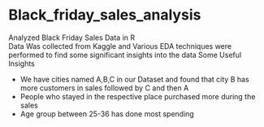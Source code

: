 # Black_friday_sales_analysis
Analyzed Black Friday Sales Data in R <br>
Data Was collected from Kaggle and Various EDA techniques were  performed to find some significant insights into the data 
Some Useful Insights <br>
- We have cities named A,B,C in our Dataset and found that city B has more customers in sales followed by C and then A
- People who stayed in the respective place purchased more during the sales
- Age group between 25-36 has done most spending

